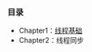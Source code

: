 ### 目录
* Chapter1：[线程基础](https://github.com/namesunwei/Tutorials/blob/master/dotNet/MultithreadingInCSharp5/BookSamples/Chapter1/Chatper1_README.md)
* Chapter2：线程同步
